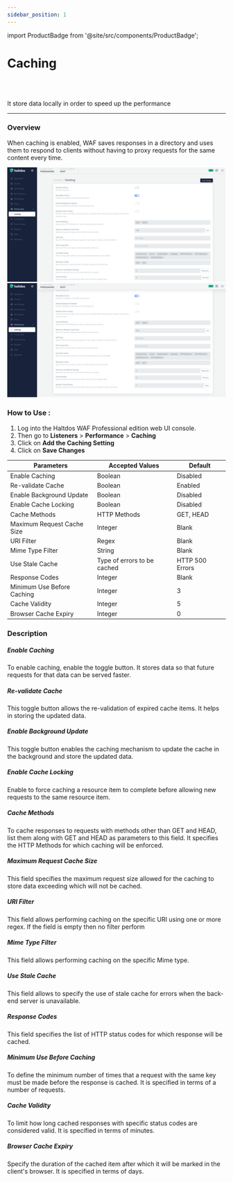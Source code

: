 ```yaml
---
sidebar_position: 1
---
```


import ProductBadge from '@site/src/components/ProductBadge';

# Caching

<ProductBadge />
<br />
<br />

It store data locally in order to speed up the performance

---

### Overview
When caching is enabled, WAF saves responses in a directory and uses them to respond to clients without having to proxy requests for the same content every time.

![caching](/img/pro-waf/docs/caching1.png)
![caching](/img/pro-waf/docs/caching2.png)

### How to Use :
1. Log into the Haltdos WAF Professional edition web UI console. 
2. Then go to **Listeners** > **Performance** > **Caching**
3. Click on **Add the Caching Setting**
4. Click on **Save Changes**

 | Parameters | Accepted Values | Default |
 | ----------- | ----------- | --------- |
 | Enable Caching | Boolean | Disabled
 | Re-validate Cache | Boolean | Enabled
 | Enable Background Update | Boolean | Disabled
 | Enable Cache Locking| Boolean | Disabled
 | Cache Methods | HTTP Methods | GET, HEAD
 | Maximum Request Cache Size | Integer | Blank
 | URI Filter | Regex | Blank
 | Mime Type Filter | String| Blank
 | Use Stale Cache | Type of errors to be cached | HTTP 500 Errors
 | Response Codes | Integer| Blank
 | Minimum Use Before Caching | Integer| 3
 | Cache Validity | Integer| 5
 | Browser Cache Expiry | Integer | 0



### Description 

##### **Enable Caching**

To enable caching, enable the toggle button. It stores data so that future requests for that data can be served faster.

##### **Re-validate Cache**

This toggle button allows the re-validation of expired cache items. It helps in storing the updated data.

##### **Enable Background Update**

This toggle button enables the caching mechanism to update the cache in the background and store the updated data.

##### **Enable Cache Locking**

Enable to force caching a resource item to complete before allowing new requests to the same resource item.

##### **Cache Methods**

To cache responses to requests with methods other than GET and HEAD, list them along with GET and HEAD as parameters to this field. It specifies the HTTP Methods for which caching will be enforced.

##### **Maximum Request Cache Size**

This field specifies the maximum request size allowed for the caching to store data exceeding which will not be cached.

##### **URI Filter**

This field allows performing caching on the specific URI using one or more regex. If the field is empty then no filter perform

##### **Mime Type Filter**

This field allows performing caching on the specific Mime type.

##### **Use Stale Cache**

This field allows to specify the use of stale cache for errors when the back-end server is unavailable.

##### **Response Codes**

This field specifies the list of HTTP status codes for which response will be cached. 

##### **Minimum Use Before Caching**

To define the minimum number of times that a request with the same key must be made before the response is cached. It is specified in terms of a number of requests.

##### **Cache Validity**

To limit how long cached responses with specific status codes are considered valid. It is specified in terms of minutes.

##### **Browser Cache Expiry**

Specify the duration of the cached item after which it will be marked in the client's browser. It is specified in terms of days.

